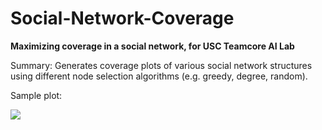 # Social-Network-Coverage
**Maximizing coverage in a social network, for USC Teamcore AI Lab**

Summary: Generates coverage plots of various social network structures
using different node selection algorithms (e.g. greedy, degree, random).

Sample plot: 

<img src="https://i.imgur.com/7XbTXtU.png"/>
